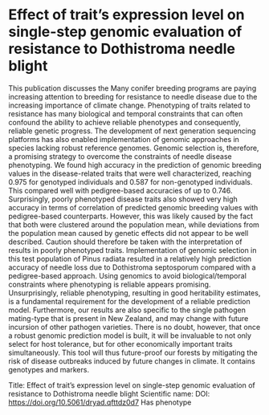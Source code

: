 # Effect of trait’s expression level on single-step genomic evaluation of resistance to Dothistroma needle blight

This publication discusses the Many conifer breeding programs are paying increasing attention to breeding for resistance to needle disease due to the increasing importance of climate change. Phenotyping of traits related to resistance has many biological and temporal constraints that can often confound the ability to achieve reliable phenotypes and consequently, reliable genetic progress. The development of next generation sequencing platforms has also enabled implementation of genomic approaches in species lacking robust reference genomes. Genomic selection is, therefore, a promising strategy to overcome the constraints of needle disease phenotyping.
We found high accuracy in the prediction of genomic breeding values in the disease-related traits that were well characterized, reaching 0.975 for genotyped individuals and 0.587 for non-genotyped individuals. This compared well with pedigree-based accuracies of up to 0.746. Surprisingly, poorly phenotyped disease traits also showed very high accuracy in terms of correlation of predicted genomic breeding values with pedigree-based counterparts. However, this was likely caused by the fact that both were clustered around the population mean, while deviations from the population mean caused by genetic effects did not appear to be well described. Caution should therefore be taken with the interpretation of results in poorly phenotyped traits. 
Implementation of genomic selection in this test population of Pinus radiata resulted in a relatively high prediction accuracy of needle loss due to Dothistroma septosporum compared with a pedigree-based approach. Using genomics to avoid biological/temporal constraints where phenotyping is reliable appears promising. Unsurprisingly, reliable phenotyping, resulting in good heritability estimates, is a fundamental requirement for the development of a reliable prediction model. Furthermore, our results are also specific to the single pathogen mating-type that is present in New Zealand, and may change with future incursion of other pathogen varieties. There is no doubt, however, that once a robust genomic prediction model is built, it will be invaluable to not only select for host tolerance, but for other economically important traits simultaneously. This tool will thus future-proof our forests by mitigating the risk of disease outbreaks induced by future changes in climate.
It contains  genotypes and  markers.

Title: Effect of trait’s expression level on single-step genomic evaluation of resistance to Dothistroma needle blight
Scientific name: 
DOI: https://doi.org/10.5061/dryad.qfttdz0d7
Has phenotype 

